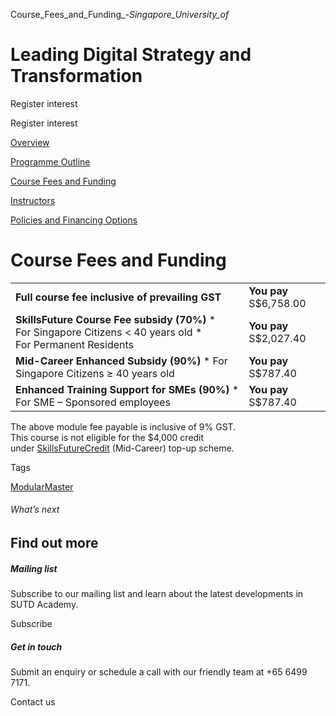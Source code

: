 Course_Fees_and_Funding_-_Singapore_University_of_



Leading Digital Strategy and Transformation
===========================================

Register interest

Register interest

[Overview](/course/leading-digital-strategy-and-transformation/#tabs)

[Programme Outline](/course/leading-digital-strategy-and-transformation/programme-outline/#tabs)

[Course Fees and Funding](/course/leading-digital-strategy-and-transformation/course-fees-and-funding/#tabs)

[Instructors](/course/leading-digital-strategy-and-transformation/instructors/#tabs)

[Policies and Financing Options](/course/leading-digital-strategy-and-transformation/policies-and-financing-options/#tabs)

Course Fees and Funding
=======================

|  |  |
| --- | --- |
| **Full course fee inclusive of prevailing GST** | **You pay**  S$6,758.00 |
| **SkillsFuture Course Fee subsidy (70%)**  * For Singapore Citizens < 40 years old * For Permanent Residents | **You pay**  S$2,027.40 |
| **Mid-Career Enhanced Subsidy (90%)**  * For Singapore Citizens ≥ 40 years old | **You pay**  S$787.40 |
| **Enhanced Training Support for SMEs (90%)**  * For SME – Sponsored employees | **You pay**  S$787.40 |

The above module fee payable is inclusive of 9% GST.  
This course is not eligible for the $4,000 credit under [SkillsFuture](http://www.skillsfuture.gov.sg/credit)[Credit](http://www.skillsfuture.gov.sg/credit) (Mid-Career) top-up scheme.

Tags

[ModularMaster](/admissions/academy/courses-and-modules/?academy-type-course=792)

###### What’s next

Find out more
-------------

##### Mailing list

Subscribe to our mailing list and learn about the latest developments in SUTD Academy.

Subscribe

##### Get in touch

Submit an enquiry or schedule a call with our friendly team at +65 6499 7171.

Contact us

